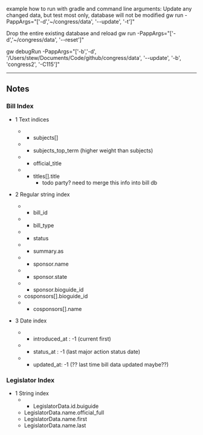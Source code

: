 example how to run with gradle and command line arguments:
Update any changed data, but test most only, database will not be modified
gw run -PappArgs="['-d','~/congress/data', '--update', '-t']"

Drop the entire existing database and reload
gw run -PappArgs="['-d','~/congress/data', '--reset']"


gw debugRun -PappArgs="['-b','-d', '/Users/stew/Documents/Code/github/congress/data', '--update', '-b', 'congress2', '-C115']"



---------
## Notes
### Bill Index

- 1 Text indices
    - + subjects[]
    - + subjects_top_term (higher weight than subjects)
    - + official_title
    - + titles[].title
        - todo party? need to merge this info into bill db
    
- 2 Regular string index
    - + bill_id
    - + bill_type
    - + status
    - + summary.as
    - + sponsor.name
    - + sponsor.state
    - + sponsor.bioguide_id
    - cosponsors[].bioguide_id
    - + cosponsors[].name
    
- 3 Date index
    - + introduced_at : -1 (current first)
    - + status_at : -1 (last major action status date)
    - + updated_at: -1 (?? last time bill data updated maybe??)
    
### Legislator Index
- 1 String index
    - + LegislatorData.id.buiguide
    - LegislatorData.name.official_full
    - LegislatorData.name.first
    - LegislatorData.name.last
